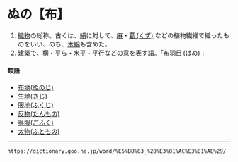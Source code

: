 # ぬの【布】
1. [織物](https://dictionary.goo.ne.jp/word/%E7%B9%94%E7%89%A9/#jn-33983)の総称。古くは、[絹](https://dictionary.goo.ne.jp/word/%E7%B5%B9/#jn-53235)に対して、[麻](https://dictionary.goo.ne.jp/word/%E9%BA%BB_%28%E3%81%82%E3%81%95%29/#jn-3265)・[葛 (くず)](https://dictionary.goo.ne.jp/word/%E8%91%9B_%28%E3%81%8F%E3%81%9A%29/#jn-61452) などの植物繊維で織ったものをいい、のち、[木綿](https://dictionary.goo.ne.jp/word/%E6%9C%A8%E7%B6%BF_%28%E3%82%82%E3%82%81%E3%82%93%29/#jn-220191)も含めた。
2. 建築で、横・平ら・水平・平行などの意を表す語。「布羽目 (はめ) 」
    

#### 類語

-   [布地(ぬのじ)](https://dictionary.goo.ne.jp/word/%E5%B8%83%E5%9C%B0/#jn-169370)
-   [生地(きじ)](https://dictionary.goo.ne.jp/word/%E7%94%9F%E5%9C%B0_%28%E3%81%8D%E3%81%98%29/#jn-51646)
-   [服地(ふくじ)](https://dictionary.goo.ne.jp/word/%E6%9C%8D%E5%9C%B0/#jn-191643)
-   [反物(たんもの)](https://dictionary.goo.ne.jp/word/%E5%8F%8D%E7%89%A9/#jn-140714)
-   [呉服(ごふく)](https://dictionary.goo.ne.jp/word/%E5%91%89%E6%9C%8D/#jn-81455)
-   [太物(ふともの)](https://dictionary.goo.ne.jp/word/%E5%A4%AA%E7%89%A9/#jn-194171)

---
`https://dictionary.goo.ne.jp/word/%E5%B8%83_%28%E3%81%AC%E3%81%AE%29/`
